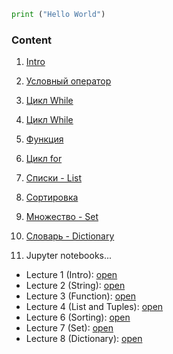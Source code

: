```python
print ("Hello World")
```
### Content

1. [Intro](https://github.com/doroteo7/HSE-Python-1/blob/master/1.md)
2. [Условный оператор](https://github.com/doroteo7/HSE-Python-1/blob/master/2.md)
3. [Цикл While](https://github.com/doroteo7/HSE-Python-1/blob/master/3.md)
4. [Цикл While](https://github.com/doroteo7/HSE-Python-1/blob/master/4.md)
5. [Функция](https://github.com/doroteo7/HSE-Python-1/blob/master/5.md)
6. [Цикл for](https://github.com/doroteo7/HSE-Python-1/blob/master/6.md)
7. [Списки - List](https://github.com/doroteo7/HSE-Python-1/blob/master/7.md)
8. [Сортировка](https://github.com/doroteo7/HSE-Python-1/blob/master/8.md)
9. [Множество - Set](https://github.com/doroteo7/HSE-Python-1/blob/master/9.md)
10. [Словарь - Dictionary](https://github.com/doroteo7/HSE-Python-1/blob/master/10.md)





2. Jupyter notebooks...
* Lecture 1 (Intro): [open](https://nbviewer.jupyter.org/github/doroteo7/HSE-Python-1/blob/master/Lecture_1_intro.ipynb)
* Lecture 2 (String): [open](https://nbviewer.jupyter.org/github/doroteo7/HSE-Python-1/blob/master/Lecture_2_string.ipynb)
* Lecture 3 (Function): [open](https://nbviewer.jupyter.org/github/doroteo7/HSE-Python-1/blob/master/Lecture_3_functions.ipynb)
* Lecture 4 (List and Tuples): [open](https://nbviewer.jupyter.org/github/doroteo7/HSE-Python-1/blob/master/Lecture_4_list_tuple.ipynb)
* Lecture 6 (Sorting): [open](https://nbviewer.jupyter.org/github/doroteo7/HSE-Python-1/blob/master/Lecture_6_sorting.ipynb)
* Lecture 7 (Set): [open](https://nbviewer.jupyter.org/github/doroteo7/HSE-Python-1/blob/master/Lecture_7_set.ipynb)
* Lecture 8 (Dictionary): [open](https://nbviewer.jupyter.org/github/doroteo7/HSE-Python-1/blob/master/Lecture_8_dictionary.ipynb)



